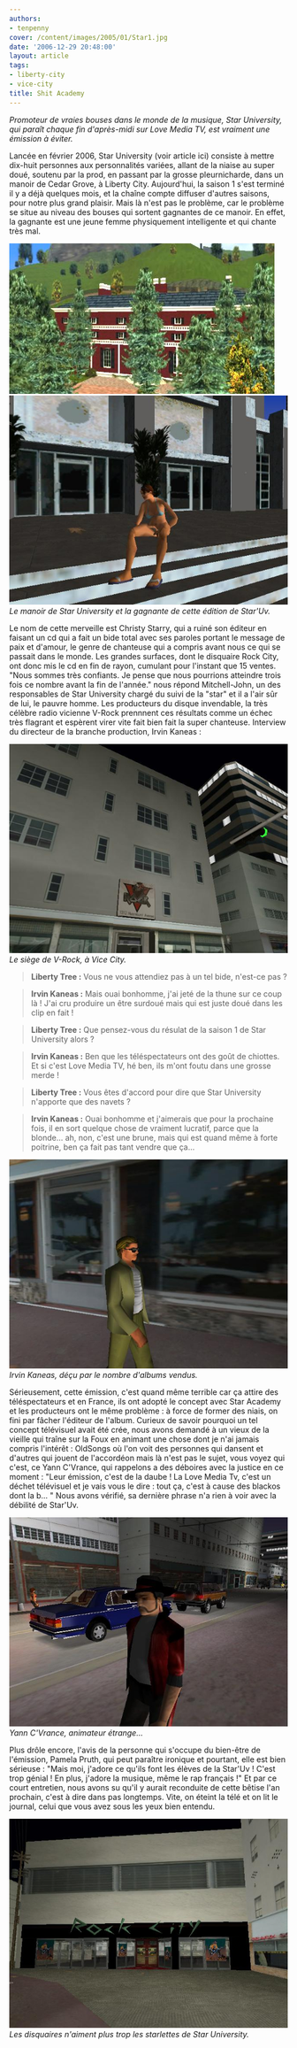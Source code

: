 ```yaml
---
authors:
- tenpenny
cover: /content/images/2005/01/Star1.jpg
date: '2006-12-29 20:48:00'
layout: article
tags:
- liberty-city
- vice-city
title: Shit Academy
---
```



_Promoteur de vraies bouses dans le monde de la musique, Star University, qui paraît chaque fin d'après-midi sur Love Media TV, est vraiment une émission à éviter._

Lancée en février 2006, Star University (voir article ici) consiste à mettre dix-huit personnes aux personnalités variées, allant de la niaise au super doué, soutenu par la prod, en passant par la grosse pleurnicharde, dans un manoir de Cedar Grove, à Liberty City. Aujourd'hui, la saison 1 s'est terminé il y a déjà quelques mois, et la chaîne compte diffuser d'autres saisons, pour notre plus grand plaisir. Mais là n'est pas le problème, car le problème se situe au niveau des bouses qui sortent gagnantes de ce manoir. En effet, la gagnante est une jeune femme physiquement intelligente et qui chante très mal.

![](/content/images/2005/01/Star1.jpg)
![Le manoir de Star University et la gagnante de cette édition de Star'Uv.](/content/images/2005/01/starry.jpg)
_Le manoir de Star University et la gagnante de cette édition de Star'Uv._

Le nom de cette merveille est Christy Starry, qui a ruiné son éditeur en faisant un cd qui a fait un bide total avec ses paroles portant le message de paix et d'amour, le genre de chanteuse qui a compris avant nous ce qui se passait dans le monde. Les grandes surfaces, dont le disquaire Rock City, ont donc mis le cd en fin de rayon, cumulant pour l'instant que 15 ventes. "Nous sommes très confiants. Je pense que nous pourrions atteindre trois fois ce nombre avant la fin de l'année." nous répond Mitchell-John, un des responsables de Star University chargé du suivi de la "star" et il a l'air sûr de lui, le pauvre homme. Les producteurs du disque invendable, la très célèbre radio vicienne V-Rock prennnent ces résultats comme un échec très flagrant et espèrent virer vite fait bien fait la super chanteuse. Interview du directeur de la branche production, Irvin Kaneas :

![Le siège de V-Rock, à Vice City.](/content/images/2005/01/v_rock_siege.jpg)
_Le siège de V-Rock, à Vice City._

> **Liberty Tree :** Vous ne vous attendiez pas à un tel bide, n'est-ce pas ?

> **Irvin Kaneas :** Mais ouai bonhomme, j'ai jeté de la thune sur ce coup là ! J'ai cru produire un être surdoué mais qui est juste doué dans les clip en fait !

> **Liberty Tree :** Que pensez-vous du résulat de la saison 1 de Star University alors ?

> **Irvin Kaneas :** Ben que les téléspectateurs ont des goût de chiottes. Et si c'est Love Media TV, hé ben, ils m'ont foutu dans une grosse merde !

> **Liberty Tree :** Vous êtes d'accord pour dire que Star University n'apporte que des navets ?

> **Irvin Kaneas :** Ouai bonhomme et j'aimerais que pour la prochaine fois, il en sort quelque chose de vraiment lucratif, parce que la blonde... ah, non, c'est une brune, mais qui est quand même à forte poitrine, ben ça fait pas tant vendre que ça...

![Irvin Kaneas, déçu par le nombre d'albums vendus.](/content/images/2005/01/kaneas.jpg)
_Irvin Kaneas, déçu par le nombre d'albums vendus._

Sérieusement, cette émission, c'est quand même terrible car ça attire des téléspectateurs et en France, ils ont adopté le concept avec Star Academy et les producteurs ont le même problème : à force de former des niais, on fini par fâcher l'éditeur de l'album. Curieux de savoir pourquoi un tel concept télévisuel avait été crée, nous avons demandé à un vieux de la vieille qui traîne sur la Foux en animant une chose dont je n'ai jamais compris l'intérêt : OldSongs où l'on voit des personnes qui dansent et d'autres qui jouent de l'accordéon mais là n'est pas le sujet, vous voyez qui c'est, ce Yann C'Vrance, qui rappelons a des déboires avec la justice en ce moment : "Leur émission, c'est de la daube ! La Love Media Tv, c'est un déchet télévisuel et je vais vous le dire : tout ça, c'est à cause des blackos dont la b... " Nous avons vérifié, sa dernière phrase n'a rien à voir avec la débilité de Star'Uv.

![Yann C'Vrance, animateur étrange...](/content/images/2005/01/vrance.jpg)
_Yann C'Vrance, animateur étrange..._

Plus drôle encore, l'avis de la personne qui s'occupe du bien-être de l'émission, Pamela Pruth, qui peut paraître ironique et pourtant, elle est bien sérieuse : "Mais moi, j'adore ce qu'ils font les élèves de la Star'Uv ! C'est trop génial ! En plus, j'adore la musique, même le rap français !" Et par ce court entretien, nous avons su qu'il y aurait reconduite de cette bêtise l'an prochain, c'est à dire dans pas longtemps. Vite, on éteint la télé et on lit le journal, celui que vous avez sous les yeux bien entendu.

![Les disquaires n'aiment plus trop les starlettes de Star University.](/content/images/2005/01/disquaire.jpg)
_Les disquaires n'aiment plus trop les starlettes de Star University._